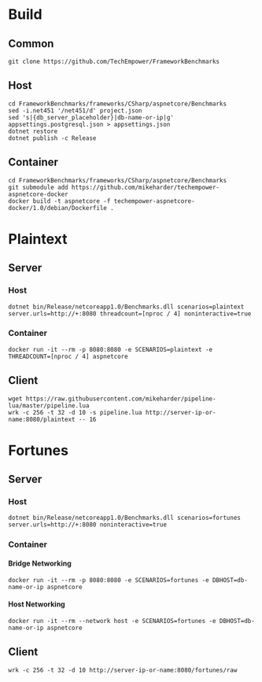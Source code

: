 # Build
## Common
```
git clone https://github.com/TechEmpower/FrameworkBenchmarks
```
## Host
```
cd FrameworkBenchmarks/frameworks/CSharp/aspnetcore/Benchmarks
sed -i.net451 '/net451/d' project.json
sed 's|{db_server_placeholder}|db-name-or-ip|g' appsettings.postgresql.json > appsettings.json
dotnet restore
dotnet publish -c Release
```
## Container
```
cd FrameworkBenchmarks/frameworks/CSharp/aspnetcore/Benchmarks
git submodule add https://github.com/mikeharder/techempower-aspnetcore-docker
docker build -t aspnetcore -f techempower-aspnetcore-docker/1.0/debian/Dockerfile .
```

# Plaintext
## Server
### Host
```
dotnet bin/Release/netcoreapp1.0/Benchmarks.dll scenarios=plaintext server.urls=http://+:8080 threadcount=[nproc / 4] noninteractive=true
```
### Container
```
docker run -it --rm -p 8080:8080 -e SCENARIOS=plaintext -e THREADCOUNT=[nproc / 4] aspnetcore
```
## Client
```
wget https://raw.githubusercontent.com/mikeharder/pipeline-lua/master/pipeline.lua
wrk -c 256 -t 32 -d 10 -s pipeline.lua http://server-ip-or-name:8080/plaintext -- 16
```

# Fortunes
## Server
### Host
```
dotnet bin/Release/netcoreapp1.0/Benchmarks.dll scenarios=fortunes server.urls=http://+:8080 noninteractive=true
```
### Container
#### Bridge Networking
```
docker run -it --rm -p 8080:8080 -e SCENARIOS=fortunes -e DBHOST=db-name-or-ip aspnetcore
```
#### Host Networking
```
docker run -it --rm --network host -e SCENARIOS=fortunes -e DBHOST=db-name-or-ip aspnetcore
```
## Client
```
wrk -c 256 -t 32 -d 10 http://server-ip-or-name:8080/fortunes/raw
```
